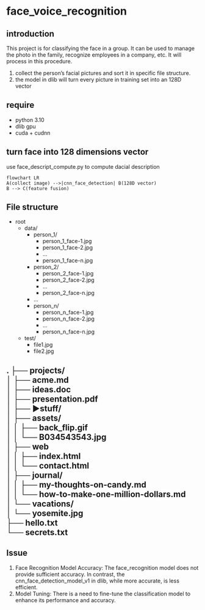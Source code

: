 # face_voice_recognition
## introduction
This project is for classifying the face in a group. It can be used to manage the photo in 
the family, recognize employees in a company, etc. It will process in this procedure.
1. collect the person’s facial pictures and sort it in specific file structure.
2. the model in dlib will turn every picture in training set into an 128D vector

## require
- python 3.10
- dlib gpu
- cuda + cudnn

## turn face into 128 dimensions vector
use face_descript_compute.py to compute dacial description
```mermaid
flowchart LR
A(collect image) -->|cnn_face_detection| B(128D vector)
B --> C(feature fusion)
```

## File structure  
- root
  - data/
    - person_1/
      - person_1_face-1.jpg
      - person_1_face-2.jpg
      - ...
      - person_1_face-n.jpg
    - person_2/
      - person_2_face-1.jpg
      - person_2_face-2.jpg
      - ...
      - person_2_face-n.jpg
    - ...
    - person_n/
      - person_n_face-1.jpg
      - person_n_face-2.jpg
      - ...
      - person_n_face-n.jpg
  - test/
    - file1.jpg
    - file2.jpg
   
.
├── projects/  
│   ├── acme.md  
│   ├── ideas.doc  
│   ├── presentation.pdf  
│   ├── ▶stuff/  
│   ├── assets/  
│   │   ├── back_flip.gif  
│   │   └── B034543543.jpg  
│   ├── web  
│   │   ├── index.html  
│   │   └── contact.html  
│   ├── journal/  
│   │   ├── my-thoughts-on-candy.md  
│   │   └── how-to-make-one-million-dollars.md  
│   └── vacations/  
│      └── yosemite.jpg  
├── hello.txt  
└── secrets.txt
---------------------------
## Issue
1. Face Recognition Model Accuracy:
The face_recognition model does not provide sufficient accuracy. In contrast, the cnn_face_detection_model_v1 in dlib, while more accurate, is less efficient.
2. Model Tuning:
There is a need to fine-tune the classification model to enhance its performance and accuracy.
